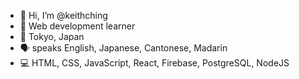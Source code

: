 - 👋 Hi, I’m @keithching
- 🌱 Web development learner
- 🗼 Tokyo, Japan
- 🗣️ speaks English, Japanese, Cantonese, Madarin
- 💻 HTML, CSS, JavaScript, React, Firebase, PostgreSQL, NodeJS

<!---
keithching/keithching is a ✨ special ✨ repository because its `README.md` (this file) appears on your GitHub profile.
You can click the Preview link to take a look at your changes.
--->
